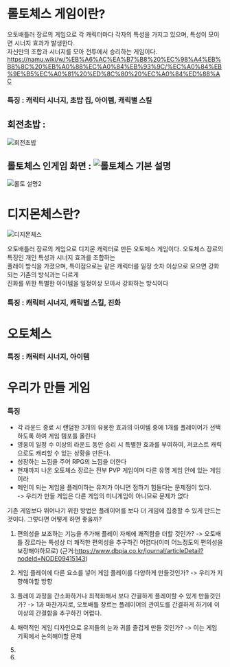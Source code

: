 # 롤토체스 게임이란?  
오토배틀러 장르의 게임으로 각 캐릭터마다 각자의 특성을 가지고 있으며, 특성이 모이면 시너지 효과가 발생한다.  
자신만의 조합과 시너지를 모아 전투에서 승리하는 게임이다.  
https://namu.wiki/w/%EB%A6%AC%EA%B7%B8%20%EC%98%A4%EB%B8%8C%20%EB%A0%88%EC%A0%84%EB%93%9C/%EC%A0%84%EB%9E%B5%EC%A0%81%20%ED%8C%80%20%EC%A0%84%ED%88%AC  
### 특징 : 캐릭터 시너지, 초밥 집, 아이템, 캐릭별 스킬  
## 회전초밥 : 

![회전초밥](https://user-images.githubusercontent.com/32299218/137622492-143fb340-f05a-495f-85f0-80ff4cf4d78b.jpg)  

## 롤토체스 인게임 화면 : ![롤토체스 기본 설명](https://user-images.githubusercontent.com/32299218/137700639-4473a1f4-05b3-4afa-a336-fc1866306786.png)









![롤토 설명2](https://user-images.githubusercontent.com/32299218/137700777-2dc2e7c0-fea6-4541-be9c-cd34327b7809.png)




# 디지몬체스란?  

![디지몬체스](https://user-images.githubusercontent.com/32299218/137701388-1f3c0810-c703-43db-980d-a4ea0fc93c7b.jpg)

오토배틀러 장르의 게임으로 디지몬 캐릭터로 만든 오토체스 게임이다. 오토체스 장르의 특징인 개인 특성과 시너지 효과를 조합하는  
플레이 방식을 가졌으며, 특이점으로는 같은 캐릭터를 일정 숫자 이상으로 모으면 강화되는 기존의 방식과는 다르게  
진화를 위한 특별한 아이템을 일정이상 모아서 강화하는 방식이다  
### 특징 : 캐릭터 시너지, 캐릭별 스킬, 진화  
# 오토체스      
### 특징 : 캐릭터 시너지, 아이템
# 우리가 만들 게임  
### 특징
- 각  라운드 종료 시 랜덤한 3개의 유용한 효과의 아이템 중에 1개를 플레이어가 선택하도록 하여 게임 템포를 올린다  
- 영웅이 일정 수 이상의  라운드 동안 승리 시 특별한 효과를 부여하여, 저코스트 캐릭으로도 캐리할 수 있는 상황을 만든다.  
- 성장하는 느낌을 주어 RPG의 느낌을 더한다  
- 현재까지 나온 오토체스 장르는 전부 PVP 게임이며 다른 유명 게임 안에 있는 게임이라
- 메인이 되는 게임을 플레이하는 유저가 아니면 접하기 힘들다는 문제점이 있다.   
-> 우리가 만들 게임은 다른 게임의 미니게임이 아니므로 문제가 없다


기존 게임보다 뛰어나기 위한 방법은 플레이어를 보다 더 게임에 집중할 수 있게 만드는 것이다.
그렇다면 어떻게 하면 좋을까?

1. 편의성을 보조하는 기능을 추가해 플레이 자체에 쾌적함을 더할 것인가? -> 오토배틀 장르라는 특성상 더 쾌적한 편의성을 추구하긴 어렵다(이미 어느정도의 편의성을 보장해야하므로)
  (근거:https://www.dbpia.co.kr/journal/articleDetail?nodeId=NODE09415143)

2. 게임 플레이에 다른 요소를 넣어 게임 플레이를 다양하게 만들것인가? -> 우리가 지향해야할 방향

3. 플레이 과정을 간소화하거나 최적화해서 보다 간결하게 플레이할 수 있게 만들것인가? -> 1과 마찬가지로, 오토배틀 장르는 플레이어의 관여도를 간결하게 하기에 이 이상의 간결함을 추구하긴 어렵다.

4. 매력적인 게임 디자인으로 유저들의 눈과 귀를 즐겁게 만들 것인가? -> 이는 게임 기획에서 논의해야할 문제
5. 
6. 

